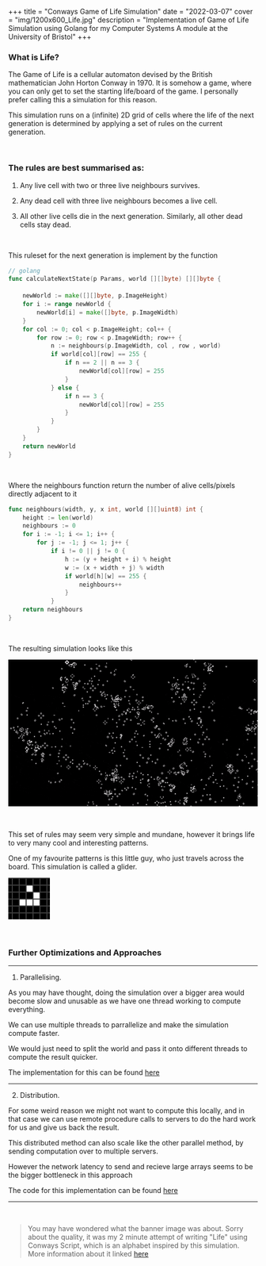 +++
title = "Conways Game of Life Simulation"
date = "2022-03-07"
cover = "img/1200x600_Life.jpg"
description = "Implementation of Game of Life Simulation using Golang for my Computer Systems A module at the University of Bristol"
+++

### What is Life?

The Game of Life is a cellular automaton devised by the British mathematician John Horton Conway in 1970. It is somehow a game, where you can only get to set the starting life/board of the game. I personally prefer calling this a simulation for this reason. 

This simulation runs on a (infinite) 2D grid of cells where the life of the next generation is determined by applying a set of rules on the current generation.

&nbsp;

### The rules are best summarised as:

1. Any live cell with two or three live neighbours survives.

2. Any dead cell with three live neighbours becomes a live cell.

3. All other live cells die in the next generation. Similarly, all other dead cells stay dead.

&nbsp;

This ruleset for the next generation is implement by the function

```go
// golang
func calculateNextState(p Params, world [][]byte) [][]byte {

	newWorld := make([][]byte, p.ImageHeight)
	for i := range newWorld {
		newWorld[i] = make([]byte, p.ImageWidth)
	}
	for col := 0; col < p.ImageHeight; col++ {
		for row := 0; row < p.ImageWidth; row++ {
			n := neighbours(p.ImageWidth, col , row , world)
			if world[col][row] == 255 {
				if n == 2 || n == 3 {
					newWorld[col][row] = 255
				}
			} else {
				if n == 3 {
					newWorld[col][row] = 255
				}
			}
		}
	}
	return newWorld
}
```
&nbsp;

Where the neighbours function return the number of alive cells/pixels directly adjacent to it
&nbsp;

```go
func neighbours(width, y, x int, world [][]uint8) int {
	height := len(world)
	neighbours := 0
	for i := -1; i <= 1; i++ {
		for j := -1; j <= 1; j++ {
			if i != 0 || j != 0 {
				h := (y + height + i) % height
				w := (x + width + j) % width
				if world[h][w] == 255 {
					neighbours++
				}
			}
	return neighbours
}
```

&nbsp;

The resulting simulation looks like this 

![GOL Simulation](/img/gol_new.gif)

&nbsp;

This set of rules may seem very simple and mundane, however it brings life to very many cool and interesting patterns. 

One of my favourite patterns is this little guy, who just travels across the board. This simulation is called a glider.

![Glider](/img/gol_glider.gif)

&nbsp;

### Further Optimizations and Approaches
---------------------------------------

1) Parallelising.

As you may have thought, doing the simulation over a bigger area would become slow and unusable as we have one thread working to compute everything. 

We can use multiple threads to parrallelize and make the simulation compute faster. 

We would just need to split the world and pass it onto different threads to compute the result quicker.

The implementation for this can be found [here](https://github.com/nafaaal/parallel_gol_coursework)

---------------------------------------

2) Distribution.

For some weird reason we might not want to compute this locally, and in that case we can use remote procedure calls to servers to do the hard work for us and give us back the result. 

This distributed method can also scale like the other parallel method, by sending computation over to multiple servers. 

However the network latency to send and recieve large arrays seems to be the bigger bottleneck in this approach

The code for this implementation can be found [here](https://github.com/nafaaal/distributed_gol_coursework)

---------------------------------------


&nbsp;

> You may have wondered what the banner image was about. Sorry about the quality, it was my 2 minute attempt of writing "Life" using Conways Script, which is an alphabet inspired by this simulation. More information about it linked [here](https://omniglot.com/conscripts/conway.htm)

